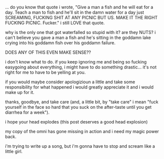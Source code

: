  ... do you know that quote i wrote, "Give a man a fish and he will eat for a day. Teach a man to fish and he'll sit in the damn water for a day just SCREAMING, FUCKING SHIT AT ANY PICNIC BUT US. MAKE IT THE RIGHT FUCKING PICNIC. Fucker." i still LOVE that quote.

why is the only one that got waterfalled so stupid with it? are they NUTS? i can't believe you gave a man a fish and he's sitting in the goddamn lake crying into his goddamn fish over his goddamn failure.

DOES ANY OF THIS EVEN MAKE SENSE??

i don't know what to do. if you keep ignoring me and being so fucking easygoing about everything, i might have to do something drastic... it's not right for me to have to be yelling at you.

if you would maybe consider apologizioun a little and take some responsibility for what happened i would greatly appreciate it and i would make up for it.

thanks, goodbye, and take care (and, a little bit, by "take care" i mean "fuck yourself in the face so hard that you suck on the after-taste until you get diarrhea for a week").

i hope your head explodes (this post deserves a good head explosion)

my copy of the omni has gone missing in action and i need my magic power back.

i'm trying to write up a song, but i'm gonna have to stop and scream like a little girl.
